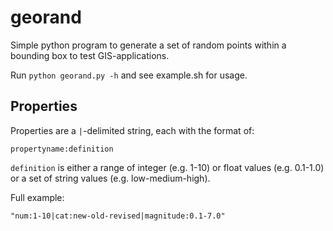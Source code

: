 # georand

Simple python program to generate a set of random points within a bounding box to test GIS-applications.

Run `python georand.py -h` and see example.sh for usage.

## Properties

Properties are a `|`-delimited string, each with the format of:
~~~
propertyname:definition
~~~
`definition` is either a range of integer (e.g. 1-10) or float values (e.g. 0.1-1.0) or a set of string values (e.g. low-medium-high).

Full example:
~~~
"num:1-10|cat:new-old-revised|magnitude:0.1-7.0"
~~~
